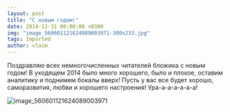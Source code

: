 ```yaml
---
layout: post
title: "С новым годом!"
date: 2014-12-31 00:00:00 +0300
img: "image_560601121624089003971-300x233.jpg"
tags: Imported
author: vlaim
---
```


Поздравляю всех немногочисленных читателей бложика с новым годом! В уходящем 2014 было много хорошего, было и плохое, оставим аналитику и поднимем бокалы вверх!
Пусть у вас все будет хорошо, саморазвития, любви и хорошего настроения! Ура-а-а-а-а-а-а!

![image_560601121624089003971](/blog/assets/img/image_560601121624089003971-300x233.jpg)